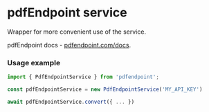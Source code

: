 # pdfEndpoint service

Wrapper for more convenient use of the service.

pdfEndpoint docs - [pdfendpoint.com/docs](https://pdfendpoint.com/docs).

### Usage example

```ts
import { PdfEndpointService } from 'pdfendpoint';

const pdfEndpointService = new PdfEndpointService('MY_API_KEY')

await pdfEndpointService.convert({ ... })
```
